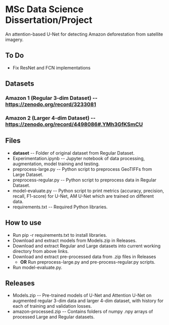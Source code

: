 # MSc Data Science Dissertation/Project

An attention-based U-Net for detecting Amazon deforestation from satellite imagery.

## To Do
+ Fix ResNet and FCN implementations

## Datasets
### Amazon 1 (Regular 3-dim Dataset) -- https://zenodo.org/record/3233081
### Amazon 2 (Larger 4-dim Dataset) -- https://zenodo.org/record/4498086#.YMh3GfKSmCU

## Files
+ **dataset** -- Folder of original dataset from Regular Dataset.
+ Experimentation.ipynb -- Jupyter notebook of data processing, augmentation, model training and testing.
+ preprocess-large.py -- Python script to preprocess GeoTIFFs from Large Dataset.
+ preprocess-regular.py -- Python script to preprocess data in Regular Dataset.
+ model-evaluate.py -- Python script to print metrics (accuracy, precision, recall, F1-score) for U-Net, AM U-Net which are trained on different data.
+ requirements.txt -- Required Python libraries.

## How to use
+ Run pip -r requirements.txt to install libraries.
+ Download and extract models from Models.zip in Releases.
+ Download and extract Regular and Large datasets into current working directory from above links.
+ Download and extract pre-processed data from .zip files in Releases
  + **OR** Run preprocess-large.py and pre-process-regular.py scripts.
+ Run model-evaluate.py.

## Releases
+ Models.zip -- Pre-trained models of U-Net and Attention U-Net on augmented regular 3-dim data and larger 4-dim dataset, with history for each of training and validation losses.
+ amazon-processed.zip -- Contains folders of numpy .npy arrays of processed Large and Regular datasets.
